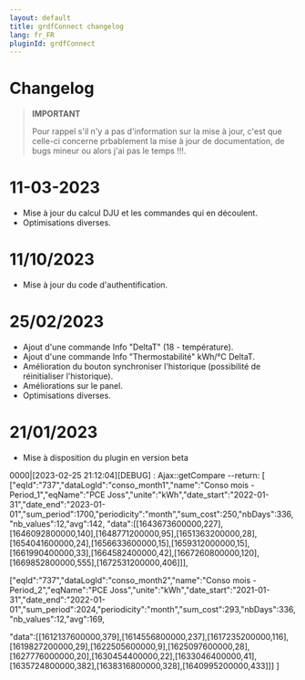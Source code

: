 ```yaml
---
layout: default
title: grdfConnect changelog
lang: fr_FR
pluginId: grdfConnect
---
```

# Changelog

>**IMPORTANT**
>
>Pour rappel s'il n'y a pas d'information sur la mise à jour, c'est que celle-ci concerne prbablement la mise à jour de documentation, de bugs mineur ou alors j'ai pas le temps !!!.

# 11-03-2023
- Mise à jour du calcul DJU et les commandes qui en découlent.
- Optimisations diverses.
# 11/10/2023
- Mise à jour du code d'authentification.
# 25/02/2023
- Ajout d'une commande Info "DeltaT" (18 - température).
- Ajout d'une commande Info "Thermostabilité" kWh/°C DeltaT.
- Amélioration du bouton synchroniser l'historique (possibilité de réinitialiser l'historique).
- Améliorations sur le panel.
- Optimisations diverses.
# 21/01/2023
- Mise à disposition du plugin en version beta


0000|[2023-02-25 21:12:04][DEBUG] : Ajax::getCompare  --return: 
[
["eqId":"737","dataLogId":"conso_month1","name":"Conso mois - Period_1","eqName":"PCE Joss","unite":"kWh","date_start":"2022-01-31","date_end":"2023-01-01","sum_period":1700,"periodicity":"month","sum_cost":250,"nbDays":336,"nb_values":12,"avg":142,
"data":[[1643673600000,227],[1646092800000,140],[1648771200000,95],[1651363200000,28],[1654041600000,24],[1656633600000,15],[1659312000000,15],[1661990400000,33],[1664582400000,42],[1667260800000,120],[1669852800000,555],[1672531200000,406]]],

["eqId":"737","dataLogId":"conso_month2","name":"Conso mois - Period_2","eqName":"PCE Joss","unite":"kWh","date_start":"2021-01-31","date_end":"2022-01-01","sum_period":2024,"periodicity":"month","sum_cost":293,"nbDays":336,"nb_values":12,"avg":169,

"data":[[1612137600000,379],[1614556800000,237],[1617235200000,116],[1619827200000,29],[1622505600000,9],[1625097600000,28],[1627776000000,20],[1630454400000,22],[1633046400000,41],[1635724800000,382],[1638316800000,328],[1640995200000,433]]]
]